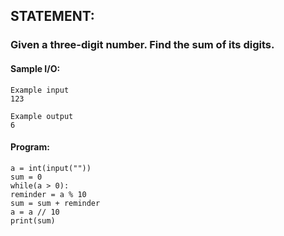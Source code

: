 ## STATEMENT:
### Given a three-digit number. Find the sum of its digits.
#### Sample I/O:
```
Example input
123

Example output
6
```
#### Program:
```
a = int(input(""))
sum = 0
while(a > 0):
reminder = a % 10
sum = sum + reminder
a = a // 10
print(sum)
```
